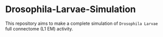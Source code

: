 # Drosophila-Larvae-Simulation
This repository aims to make a complete simulation of `Drosophila Larvae` full connectome (L1 EM) activity.
